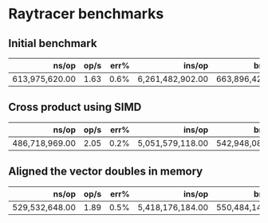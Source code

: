 # Raytracer benchmarks

## Initial benchmark
|               ns/op |                op/s |    err% |          ins/op |         bra/op |   miss% |     total | benchmark
|--------------------:|--------------------:|--------:|----------------:|---------------:|--------:|----------:|:----------
|      613,975,620.00 |                1.63 |    0.6% |6,261,482,902.00 | 663,896,427.00 |    0.6% |      6.76 | `rayracer`

## Cross product using SIMD
|               ns/op |                op/s |    err% |          ins/op |         bra/op |   miss% |     total | benchmark
|--------------------:|--------------------:|--------:|----------------:|---------------:|--------:|----------:|:----------
|      486,718,969.00 |                2.05 |    0.2% |5,051,579,118.00 | 542,948,089.00 |    0.6% |      5.35 | `rayracer`

## Aligned the vector doubles in memory
|               ns/op |                op/s |    err% |          ins/op |         bra/op |   miss% |     total | benchmark
|--------------------:|--------------------:|--------:|----------------:|---------------:|--------:|----------:|:----------
|      529,532,648.00 |                1.89 |    0.5% |5,418,176,184.00 | 550,484,140.00 |    0.6% |      5.84 | `rayracer`